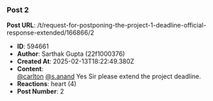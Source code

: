 ### Post 2
**Post URL**: /t/request-for-postponing-the-project-1-deadline-official-response-extended/166866/2
- **ID**: 594661
- **Author**: Sarthak Gupta  (22f1000376)
- **Created At**: 2025-02-13T18:22:49.380Z
- **Content**:  
  <a class="mention" href="/u/carlton">@carlton</a> <a class="mention" href="/u/s.anand">@s.anand</a> Yes Sir please extend the project deadline.
- **Reactions**: heart (4)
- **Post Number**: 2


